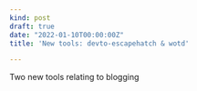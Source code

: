 ```yaml
---
kind: post
draft: true
date: "2022-01-10T00:00:00Z"
title: 'New tools: devto-escapehatch & wotd'

---
```

Two new tools relating to blogging

